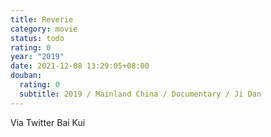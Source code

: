 ```yaml
---
title: Reverie
category: movie
status: todo
rating: 0
year: "2019"
date: 2021-12-08 13:29:05+08:00
douban:
  rating: 0
  subtitle: 2019 / Mainland China / Documentary / Ji Dan
---
```


Via Twitter Bai Kui
